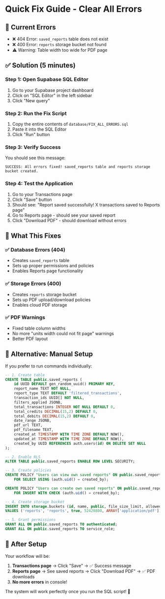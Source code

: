 # Quick Fix Guide - Clear All Errors

## 🚨 Current Errors
- ❌ 404 Error: `saved_reports` table does not exist
- ❌ 400 Error: `reports` storage bucket not found  
- ⚠️ Warning: Table width too wide for PDF page

## ✅ Solution (5 minutes)

### Step 1: Open Supabase SQL Editor
1. Go to your Supabase project dashboard
2. Click on "SQL Editor" in the left sidebar
3. Click "New query"

### Step 2: Run the Fix Script
1. Copy the entire contents of `database/FIX_ALL_ERRORS.sql`
2. Paste it into the SQL Editor
3. Click "Run" button

### Step 3: Verify Success
You should see this message:
```
SUCCESS: All errors fixed! saved_reports table and reports storage bucket created.
```

### Step 4: Test the Application
1. Go to your Transactions page
2. Click "Save" button
3. Should see: "Report saved successfully! X transactions saved to Reports page"
4. Go to Reports page - should see your saved report
5. Click "Download PDF" - should download without errors

## 🎯 What This Fixes

### ✅ Database Errors (404)
- Creates `saved_reports` table
- Sets up proper permissions and policies
- Enables Reports page functionality

### ✅ Storage Errors (400)  
- Creates `reports` storage bucket
- Sets up PDF upload/download policies
- Enables cloud PDF storage

### ✅ PDF Warnings
- Fixed table column widths
- No more "units width could not fit page" warnings
- Better PDF layout

## 🔧 Alternative: Manual Setup

If you prefer to run commands individually:

```sql
-- 1. Create table
CREATE TABLE public.saved_reports (
    id UUID DEFAULT gen_random_uuid() PRIMARY KEY,
    report_name TEXT NOT NULL,
    report_type TEXT DEFAULT 'filtered_transactions',
    transaction_ids UUID[] NOT NULL,
    filters_applied JSONB,
    total_transactions INTEGER NOT NULL DEFAULT 0,
    total_credits DECIMAL(15,2) DEFAULT 0,
    total_debits DECIMAL(15,2) DEFAULT 0,
    date_range JSONB,
    pdf_url TEXT,
    pdf_filename TEXT,
    created_at TIMESTAMP WITH TIME ZONE DEFAULT NOW(),
    updated_at TIMESTAMP WITH TIME ZONE DEFAULT NOW(),
    created_by UUID REFERENCES auth.users(id) ON DELETE SET NULL
);

-- 2. Enable RLS
ALTER TABLE public.saved_reports ENABLE ROW LEVEL SECURITY;

-- 3. Create policies
CREATE POLICY "Users can view own saved reports" ON public.saved_reports
    FOR SELECT USING (auth.uid() = created_by);

CREATE POLICY "Users can create own saved reports" ON public.saved_reports
    FOR INSERT WITH CHECK (auth.uid() = created_by);

-- 4. Create storage bucket
INSERT INTO storage.buckets (id, name, public, file_size_limit, allowed_mime_types)
VALUES ('reports', 'reports', true, 52428800, ARRAY['application/pdf']);

-- 5. Grant permissions
GRANT ALL ON public.saved_reports TO authenticated;
GRANT ALL ON public.saved_reports TO service_role;
```

## 🎉 After Setup

Your workflow will be:
1. **Transactions page** → Click "Save" → ✅ Success message
2. **Reports page** → See saved reports → Click "Download PDF" → ✅ PDF downloads
3. **No more errors** in console!

The system will work perfectly once you run the SQL script! 🚀
